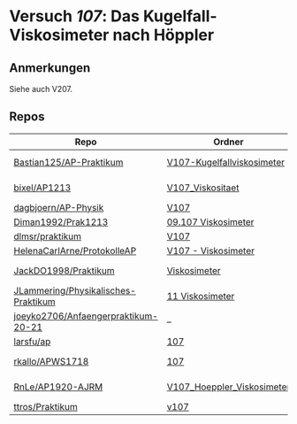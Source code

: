 # Versuch *107*: Das Kugelfall-Viskosimeter nach Höppler

## Anmerkungen
Siehe auch V207.

## Repos

|                                       Repo                                       |                                                    Ordner                                                     |                                                                                                                                                PDFs                                                                                                                                                 |
|----------------------------------------------------------------------------------|---------------------------------------------------------------------------------------------------------------|-----------------------------------------------------------------------------------------------------------------------------------------------------------------------------------------------------------------------------------------------------------------------------------------------------|
|[Bastian125/AP-Praktikum](../repo/Bastian125/AP-Praktikum)                        |[V107-Kugelfallviskosimeter](https://github.com/Bastian125/AP-Praktikum/tree/master/V107-Kugelfallviskosimeter)|[107 - Kugelfallviskosimeter.pdf](https://docs.google.com/viewer?url=https://raw.githubusercontent.com/Bastian125/AP-Praktikum/master/Versuche/107%20-%20Kugelfallviskosimeter.pdf)                                                                                                                  |
|[bixel/AP1213](../repo/bixel/AP1213)                                              |[V107_Viskositaet](https://github.com/bixel/AP1213/tree/master/V107_Viskositaet)                               |[00_protokoll.pdf](https://docs.google.com/viewer?url=https://raw.githubusercontent.com/bixel/AP1213/master/V107_Viskositaet/00_protokoll.pdf)<br/>[anleitung_V107.pdf](https://docs.google.com/viewer?url=https://raw.githubusercontent.com/bixel/AP1213/master/V107_Viskositaet/anleitung_V107.pdf)|
|[dagbjoern/AP-Physik](../repo/dagbjoern/AP-Physik)                                |[V107](https://github.com/dagbjoern/AP-Physik/tree/master/V107)                                                |[main.pdf](https://docs.google.com/viewer?url=https://raw.githubusercontent.com/dagbjoern/AP-Physik/master/V107/main.pdf)                                                                                                                                                                            |
|[Diman1992/Prak1213](../repo/Diman1992/Prak1213)                                  |[09.107 Viskosimeter](https://github.com/Diman1992/Prak1213/tree/master/09.107%20Viskosimeter)                 |[107 protokoll.pdf](https://docs.google.com/viewer?url=https://raw.githubusercontent.com/Diman1992/Prak1213/master/09.107%20Viskosimeter/107%20protokoll.pdf)                                                                                                                                        |
|[dlmsr/praktikum](../repo/dlmsr/praktikum)                                        |[V107](https://github.com/dlmsr/praktikum/tree/master/V107)                                                    |–                                                                                                                                                                                                                                                                                                    |
|[HelenaCarlArne/ProtokolleAP](../repo/HelenaCarlArne/ProtokolleAP)                |[V107 - Viskosimeter](https://github.com/HelenaCarlArne/ProtokolleAP/tree/master/V107%20-%20Viskosimeter)      |–                                                                                                                                                                                                                                                                                                    |
|[JackDO1998/Praktikum](../repo/JackDO1998/Praktikum)                              |[Viskosimeter](https://github.com/JackDO1998/Praktikum/tree/main/Viskosimeter)                                 |[main.pdf](https://docs.google.com/viewer?url=https://raw.githubusercontent.com/JackDO1998/Praktikum/main/Viskosimeter/main.pdf)<br/>[main_mit_anhang.pdf](https://docs.google.com/viewer?url=https://raw.githubusercontent.com/JackDO1998/Praktikum/main/Viskosimeter/main_mit_anhang.pdf)          |
|[JLammering/Physikalisches-Praktikum](../repo/JLammering/Physikalisches-Praktikum)|[11 Viskosimeter](https://github.com/JLammering/Physikalisches-Praktikum/tree/master/11%20Viskosimeter)        |[main.pdf](https://docs.google.com/viewer?url=https://raw.githubusercontent.com/NicoWeio/awesome-ap-pdfs/main/JLammering%E2%88%95Physikalisches-Praktikum/107/main.pdf) \*                                                                                                                           |
|[joeyko2706/Anfaengerpraktikum-20-21](../repo/joeyko2706/Anfaengerpraktikum-20-21)|–                                                                                                              |[v107.pdf](https://docs.google.com/viewer?url=https://raw.githubusercontent.com/joeyko2706/Anfaengerpraktikum-20-21/main/Protokolle/v107.pdf)                                                                                                                                                        |
|[larsfu/ap](../repo/larsfu/ap)                                                    |[107](https://github.com/larsfu/ap/tree/master/107)                                                            |–                                                                                                                                                                                                                                                                                                    |
|[rkallo/APWS1718](../repo/rkallo/APWS1718)                                        |[107](https://github.com/rkallo/APWS1718/tree/master/107)                                                      |[main.pdf](https://docs.google.com/viewer?url=https://raw.githubusercontent.com/rkallo/APWS1718/master/107/main.pdf)<br/>[V107.pdf](https://docs.google.com/viewer?url=https://raw.githubusercontent.com/rkallo/APWS1718/master/107/V107.pdf)                                                        |
|[RnLe/AP1920-AJRM](../repo/RnLe/AP1920-AJRM)                                      |[V107_Hoeppler_Viskosimeter](https://github.com/RnLe/AP1920-AJRM/tree/master/V107_Hoeppler_Viskosimeter)       |[V107 Höppler Viskosimeter.pdf](https://docs.google.com/viewer?url=https://raw.githubusercontent.com/RnLe/AP1920-AJRM/master/V107_Hoeppler_Viskosimeter/V107%20H%C3%B6ppler%20Viskosimeter.pdf)                                                                                                      |
|[ttros/Praktikum](../repo/ttros/Praktikum)                                        |[v107](https://github.com/ttros/Praktikum/tree/main/Protokolle/v107)                                           |–                                                                                                                                                                                                                                                                                                    |
